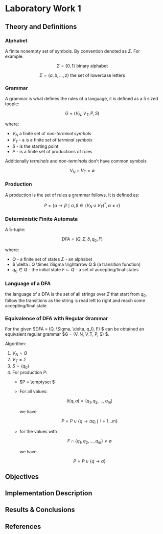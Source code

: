 # Laboratory Work 1

## Theory and Definitions

### Alphabet

A finite nonempty set of symbols. By convention denoted as $\Sigma$. For
example:

$$ \Sigma = \{0, 1\} \text{ binary alphabet} $$

$$ \Sigma = \{ a, b, \dots, z \} \text{ the set of lowercase letters} $$

### Grammar

A grammar is what defines the rules of a language, it is defined as a 5
sized toople:

$$ G = (V_{N}, V_{T}, P, S) $$

where:
- $V_{N}$ a finite set of *non-terminal symbols*  
- $V_T$ - a is a finite set of *terminal symbols*  
- $S$ - is the starting point  
- $P$ - is a finite set of productions of rules  

Additionally *terminals* and *non-terminals* don't have common symbols

$$V_N \cap V_T = \emptyset $$

### Production

A production is the set of rules a grammar follows. It is defined as:

$$ P = \{ \alpha \to \beta \mid \alpha, \beta \in (V_{N} \cup V_{T})^*, \alpha \ne \epsilon \} $$

### Deterministic Finite Automata

A 5-tuple:

$$ DFA = (Q, \Sigma, \delta, q_{0}, F) $$

where:
- $Q$ - a finite set of states $\Sigma$ - an alphabet
- $ \delta : Q \times \Sigma \rightarrow Q $ (a transition function)
- $q_{0} \in Q$ - the initial state $F \subset Q$ - a set of accepting/final states

### Language of a DFA

the language of a DFA is the set of all strings over $\Sigma$ that
start from $q_{0}$, follow the transitions as the string is read
left to right and reach some accepting/final state.

### Equivalence of DFA with Regular Grammar

For the given $DFA = (Q, \Sigma, \delta, q_0, F) $ can be obtained an
equivalent regular grammar $G = (V_N, V_T, P, S) $.

Algorithm:

1.  $V_N = Q$
2.  $V_T = \Sigma$
3.  $S = \{q_0\}$
4.  For production $P$:
    - $P = \emptyset $
    - For all values:

      $$ \delta(q, a) = (q_1, q_2, \dots, q_m) $$

      we have

      $$ P = P\cup \{ q \rightarrow aq_i \mid  i = 1\dots m \} $$

    - for the values with

      $$ F \cap \{ q_1, q_2, \dots, q_m\} \neq \emptyset $$

      we have

      $$ P = P\cup \{q \rightarrow a\} $$

## Objectives

## Implementation Description

## Results & Conclusions

## References

